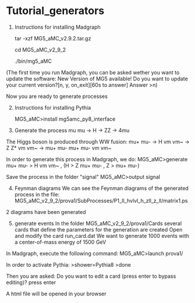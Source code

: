 # Tutorial_generators
1) Instructions for installing Madgraph

	tar -xzf MG5_aMC_v2.9.2.tar.gz
	
	cd MG5_aMC_v2_9_2
  
	./bin/mg5_aMC
 
(The first time you run Madgraph, you can be asked wether you want to update the software:
New Version of MG5 available! Do you want to update your current version?[n, y, on_exit][60s to answer] 
Answer >n)

Now you are ready to generate processes


2) Instructions for installing Pythia

	MG5_aMC>install mg5amc_py8_interface
	
	
3) Generate the process mu mu -> H -> ZZ -> 4mu

The Higgs boson is produced through WW fusion:
mu+ mu- -> H vm vm~ -> Z Z* vm vm~ -> mu+ mu- mu+ mu- vm vm~

In order to generate this process in Madgraph, we do:
	MG5_aMC>generate mu+ mu- > H vm vm~ , (H > Z mu+ mu- , Z > mu+ mu-)

Save the process in the folder "signal"
	MG5_aMC>output signal

4) Feynman diagrams	
We can see the Feynman diagrams of the generated process in the file:
MG5_aMC_v2_9_2/prova1/SubProcesses/P1_ll_hvlvl_h_zll_z_ll/matrix1.ps

2 diagrams have been generated

5) generate events
In the folder MG5_aMC_v2_9_2/prova1/Cards several cards that define the parameters for the generation are created
Open and modify the card run_card.dat
We want to generate 1000 events with a center-of-mass energy of 1500 GeV 

In Madgraph, execute the following command:
	MG5_aMC>launch prova1/

In order to activate Pythia:
	>shower=Pythia8
	>done

Then you are asked: Do you want to edit a card (press enter to bypass editing)? 
press enter

A html file will be opened in your browser

